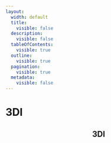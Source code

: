 ```yaml
---
layout:
  width: default
  title:
    visible: false
  description:
    visible: false
  tableOfContents:
    visible: true
  outline:
    visible: true
  pagination:
    visible: true
  metadata:
    visible: false
---
```


# 3DI

<h2 align="center">3DI</h2>
